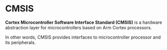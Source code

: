 # CMSIS

**Cortex Microcontroller Software Interface Standard (CMSIS)** is a hardware
abstraction layer for microcontrollers based on Arm Cortex processors.

In other words, CMSIS provides interfaces to microcontroller processor and its
peripherals.

